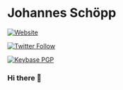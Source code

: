 # Johannes Schöpp

[![Website](https://img.shields.io/website?url=https%3A%2F%2Fjschpp.de&style=for-the-badge)](https://jschpp.de)

[![Twitter Follow](https://img.shields.io/twitter/follow/jschpp?style=for-the-badge)](https://twitter.com/jschpp)

[![Keybase PGP](https://img.shields.io/keybase/pgp/jschpp?style=for-the-badge)](https://keybase.io/jschpp)

### Hi there 👋



<!--
**jschpp/jschpp** is a ✨ _special_ ✨ repository because its `README.md` (this file) appears on your GitHub profile.

Here are some ideas to get you started:

- 🔭 I’m currently working on ...
- 🌱 I’m currently learning ...
- 👯 I’m looking to collaborate on ...
- 🤔 I’m looking for help with ...
- 💬 Ask me about ...
- 📫 How to reach me: ...
- 😄 Pronouns: ...
- ⚡ Fun fact: ...
-->

